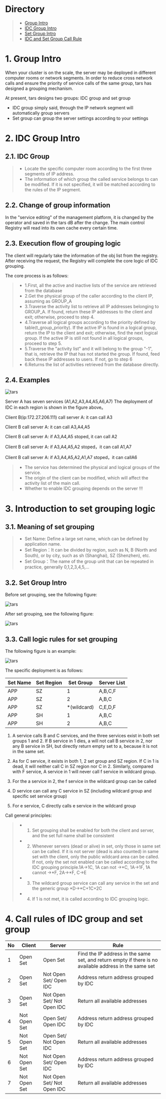 # Directory
> * [Group Intro](#main-chapter-1)
> * [IDC Group Intro](#main-chapter-2)
> * [Set Group Intro](#main-chapter-3)
> * [IDC and Set Group Call Rule](#main-chapter-4)

# 1. Group Intro <a id="main-chapter-1"></a>

When your cluster is on the scale, the server may be deployed in different computer rooms or network segments. In order to reduce cross network calls and ensure the priority of service calls of the same group, tars has designed a grouping mechanism.

At present, tars designs two groups: IDC group and set group
- IDC group simply said, through the IP network segment will automatically group servers
- Set group can group the server settings according to your settings

# 2. IDC Group Intro <a id="main-chapter-2"></a>

## 2.1. IDC Group

> * Locate the specific computer room according to the first three segments of IP address.
> * The information of which group the called service belongs to can be modified. If it is not specified, it will be matched according to the rules of the IP segment.

## 2.2. Change of group information

In the "service editing" of the management platform, it is changed by the operator and saved in the tars dB after the change. The main control Registry will read into its own cache every certain time.

## 2.3. Execution flow of grouping logic

The client will regularly take the information of the obj list from the registry. After receiving the request, the Registry will complete the core logic of IDC grouping.

The core process is as follows:
> * 1.First, all the active and inactive lists of the service are retrieved from the database
> * 2.Get the physical group of the caller according to the client IP, assuming as GROUP_A
> * 3.Traverse the activity list to retrieve all IP addresses belonging to GROUP_A. If found, return these IP addresses to the client and exit; otherwise, proceed to step 4.
> * 4.Traverse all logical groups according to the priority defined by table(t_group_priority). If the active IP is found in a logical group, return the IP to the client and exit; otherwise, find the next logical group. If the active IP is still not found in all logical groups, proceed to step 5.
> * 5.Traverse the "activity list" and it will belong to the group "-1", that is, retrieve the IP that has not started the group. If found, feed back these IP addresses to users. If not, go to step 6
> * 6.Returns the list of activities retrieved from the database directly.

## 2.4. Examples

![tars](../assets/tars_idc_pic_en.png)

Server A has seven services (A1,A2,A3,A4,A5,A6,A7) The deployment of IDC in each region is shown in the figure above。

Client B(ip:172.27.206.111) call server A: it can call A3

Client B call server A: it can call A3,A4,A5

Client B call server A: if A3,A4,A5 stoped, it can call A2

Client B call server A: if A3,A4,A5,A2 stoped，it can call A1,A7

Client B call server A: if A3,A4,A5,A2,A1,A7 stoped，it can callA6

> * The service has determined the physical and logical groups of the service.
> * The origin of the client can be modified, which will affect the activity list of the main call.
> * Whether to enable IDC grouping depends on the server !!!

# 3. Introduction to set grouping logic <a id="main-chapter-3"></a>

## 3.1. Meaning of set grouping

> * Set Name:  Define a large set name, which can be defined by application name.
> * Set Region：It can be divided by region, such as N, B (North and South), or by city, such as sh (Shanghai), SZ (Shenzhen), etc.
> * Set Group：The name of the group unit that can be repeated in practice, generally 0,1,2,3,4,5,…

## 3.2. Set Group Intro

Before set grouping, see the following figure:

![tars](../assets/tars_set_pic1_en.png)

After set grouping, see the following figure:

![tars](../assets/tars_set_pic2_en.png)

## 3.3. Call logic rules for set grouping

The following figure is an example:

![tars](../assets/tars_set_pic3.png)

The specific deployment is as follows:

Set Name |Set Region |Set Group | Server List
---------|-----------|----------|----
APP      |SZ         |1         |A,B,C,F
APP      |SZ         |2         |A,B,C
APP      |SZ         |\*(wildcard) |C,E,D,F 
APP      |SH         |1         |A,B,C
APP      |SH         |2         |A,B,C

1. A service calls B and C services, and the three services exist in both set groups 1 and 2. If B service in 1 dies, a will not call B service in 2, nor any B service in SH, but directly return empty set to a, because it is not in the same set.

2. As for C service, it exists in both 1, 2 set group and SZ region. If C in 1 is dead, it will neither call C in SZ region nor C in 2. Similarly, compared with F service, A service in 1 will never call f service in wildcard group.

3. For the a service in 2, the f service in the wildcard group can be called

4. D service can call any C service in SZ (including wildcard group and specific set service group)

5. For e service, C directly calls e service in the wildcard group

Call general principles:
> * 1. Set grouping shall be enabled for both the client and server, and the set full name shall be consistent
> * 2. Whenever servers (dead or alive) in set, only those in same set can be called. If it is not server  (dead is also counted) in same set with the client, only the public wildcard area can be called. If not, only the set not enabled can be called according to the IDC grouping principle.1A->1C, 1A can not ->*C, 1A->1F, 1A cannot ->*F, 2A->*F, C->E 
> * 3. The wildcard group service can call any service in the set and the generic group *D->*C+1C+2C
> * 4. If 1 is not met, it is called according to IDC grouping logic.

# 4. Call rules of IDC group and set group <a id="main-chapter-3"></a>

No | Client | Server | Rule
------|-----|------|----
1 | Open Set | Open Set | Find the IP address in the same set, and return empty if there is no available address in the same set
2 | Open Set | Not Open Set/ Open IDC |Address return address grouped by IDC 
3 | Open Set | Not Open Set/ Not Open IDC |Return all available addresses
4 | Not Open Set | Open Set/ Open IDC |Address return address grouped by IDC
5 | Not Open Set | Open Set/ Not Open IDC |Return all available addresses
6 | Not Open Set | Not Open Set/ Open IDC |Address return address grouped by IDC
7 | Not Open Set | Not Open Set/ Not Open IDC |Return all available addresses
